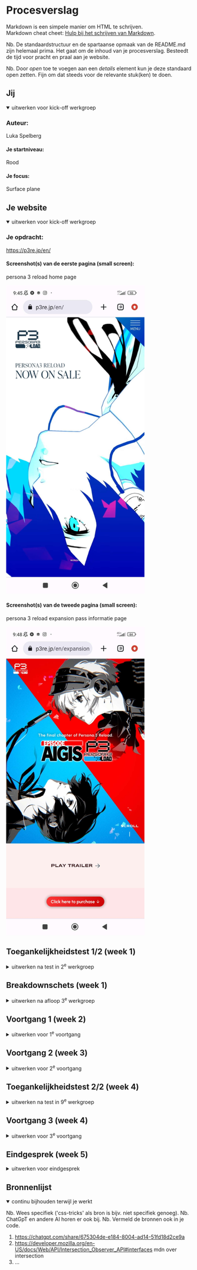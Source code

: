 # Procesverslag
Markdown is een simpele manier om HTML te schrijven.  
Markdown cheat cheet: [Hulp bij het schrijven van Markdown](https://github.com/adam-p/markdown-here/wiki/Markdown-Cheatsheet).

Nb. De standaardstructuur en de spartaanse opmaak van de README.md zijn helemaal prima. Het gaat om de inhoud van je procesverslag. Besteedt de tijd voor pracht en praal aan je website.

Nb. Door *open* toe te voegen aan een *details* element kun je deze standaard open zetten. Fijn om dat steeds voor de relevante stuk(ken) te doen.





## Jij

<details open>
  <summary>uitwerken voor kick-off werkgroep</summary>

  ### Auteur:
  Luka Spelberg

  #### Je startniveau:
  Rood 

  #### Je focus:
  Surface plane
 
</details>





## Je website

<details open>
  <summary>uitwerken voor kick-off werkgroep</summary>

  ### Je opdracht:
  https://p3re.jp/en/

  #### Screenshot(s) van de eerste pagina (small screen): 
  persona 3 reload home page 
  
  <img src="readme-images/screenshotWebsitePagina1.jpg" width="375px" alt="omschrijving van de pagina">

  #### Screenshot(s) van de tweede pagina (small screen):
  persona 3 reload expansion pass informatie page

  <img src="readme-images/screenshotWebsitePagina2.jpg" width="375px" alt="omschrijving van de pagina">
 
</details>



## Toegankelijkheidstest 1/2 (week 1)

<details>
  <summary>uitwerken na test in 2<sup>e</sup> werkgroep</summary>

  ### Bevindingen
  Lijst met je bevindingen die in de test naar voren kwamen:

  Bij de test van de verschillende toegankelijkheden viel me op dat het heel moeilijk is oplossingen ervoor te verzinnen. Bijvoorbeeld bij de spasm machine is het echt heel lastig je hand te gebruiken, maar zou ik ook niet weten wat een website ertegen kan doen. Verder gebruikte ik ook dingen zoals de brillen die je beperkingen geven bij je ogen, en bij deze is het gewoon belangrijk dat je website een goed lettertype gebruikt met constrant met de achtergrond zodat het goed te lezen blijft.

Later bij de screenreader test kwam ik erachter dat mijn website niet goed gebouwd is voor screenreaders. Hij Skipte veel text omdat ze bijvoorbeeld in een svg stonden. Als je de website ook opent krijg je eerst een pop up te zien, maar deze is niet zichtbaar voor de screenreader. Dus als je niet kan zien heb je geen idee hoe je hem kan verwijderen. 

 <img src="readme-images/toegankelijksheidstest1.jpg" width="375px" alt="eerste pagina test">
 <img src="readme-images/toegankelijksheidstest1_2.jpg" width="375px" alt="tweede pagina test">
 <img src="readme-images/toegankelijksheidstest1_3.jpg" width="375px" alt="derde pagina test">
 <img src="readme-images/toegankelijksheidstest1_4.jpg" width="375px" alt="vierde pagina test">
 <img src="readme-images/toegankelijksheidstest1_5.jpg" width="375px" alt="vijfde pagina test">

</details>



## Breakdownschets (week 1)

<details>
  <summary>uitwerken na afloop 3<sup>e</sup> werkgroep</summary>

  ### de hele pagina: 
  <img src="readme-images/breakdownPagina2.png" width="375px" alt="breakdown van de hele pagina">

  ### dynamisch deel (bijv menu): 
  <img src="readme-images/breakdownPagina1.png" width="375px" alt="breakdown van een dynamisch deel">

  ### wellicht nog een dynamisch deel (bijv filter): 
  <img src="readme-images/dummy-plaatje.jpg" width="375px" alt="breakdown van nog een dynamisch deel">

</details>





## Voortgang 1 (week 2)

<details>
  <summary>uitwerken voor 1<sup>e</sup> voortgang</summary>

  ### Stand van zaken
  de html ging wel goed, de css was nog lastig

  ### Agenda voor meeting
  samen met je groepje opstellen

  | Luka           | Rens               | Reuben       | student 4        |
  | ---            | de nav bar         | ---          | ---              |
  | weer inkomen   | zichtig maken      | weer inkomen | en dan ik dat    |
  | in de regels   |                    | in flexbox   | dit wil ik zeker |
  | van html       |                    | ...          | ...              |


  ### Verslag van meeting
  hier na afloop snel de uitkomsten van de meeting vastleggen

  - html structuur veranderen
  - backdrop filter
  - figure article ipv div
  - ...

</details>





## Voortgang 2 (week 3)

<details>
  <summary>uitwerken voor 2<sup>e</sup> voortgang</summary>

  ### Stand van zaken
  css gaat tot nu toe erg goed, moeite met selectoren en positioneren.


  ### Agenda voor meeting
  samen met je groepje opstellen

  | Luka           | Rens               | Reuben       |                  |
  | ---            | ---                | ---          | ---              |
  | moeite met     | hoe krijg ik       | nav bar      | en dan ik dat    |
  | selectoren     | article achter nav | centreren    | dit wil ik zeker |
  | ...            | bar                | ...          | ...              |


  ### Verslag van meeting
  hier na afloop snel de uitkomsten van de meeting vastleggen

  - punt 1
  - punt 2
  - nog een punt
- ...

</details>





## Toegankelijkheidstest 2/2 (week 4)

<details>
  <summary>uitwerken na test in 9<sup>e</sup> werkgroep</summary>

  ### Bevindingen
  Lijst met je bevindingen die in de test naar voren kwamen (geef ook aan wat er verbeterd is):
<img src="readme-images/toegankelijksheidstest2_1.jpg" width="375px" alt="eerste pagina test">
 <img src="readme-images/toegankelijksheidstest2_2.jpg" width="375px" alt="tweede pagina test">
 <img src="readme-images/toegankelijksheidstest2_3.jpg" width="375px" alt="derde pagina test">
 <img src="readme-images/toegankelijksheidstest2_4.jpg" width="375px" alt="vierde pagina test">
 <img src="readme-images/toegankelijksheidstest2_5.jpg" width="375px" alt="vijfde pagina test">
</details>





## Voortgang 3 (week 4)

<details>
  <summary>uitwerken voor 3<sup>e</sup> voortgang</summary>

  ### Stand van zaken
  hier dit ging goed & dit was lastig (neem ook screenshots op van delen van je website en code)


  ### Agenda voor meeting
  samen met je groepje opstellen

  | student 1      | student 2          | student 3    | student 4        |
  | ---            | ---                | ---          | ---              |
  | dit bespreken  | en dit             | en ik dit    | en dan ik dat    |
  | en dat ook nog | dit als er tijd is | nog een punt | dit wil ik zeker |
  | ...            | ...                | ...          | ...              |


  ### Verslag van meeting
  hier na afloop snel de uitkomsten van de meeting vastleggen

  - punt 1
  - punt 2
  - nog een punt
  - ...

</details>





## Eindgesprek (week 5)

<details>
  <summary>uitwerken voor eindgesprek</summary>

  ### Je uitkomst - karakteristiek screenshots:
  <img src="readme-images/dummy-plaatje.jpg" width="375px" alt="uitomst opdracht 1">


  ### Dit ging goed/Heb ik geleerd: 
  Korte omschrijving met plaatjes

  <img src="readme-images/dummy-plaatje.jpg" width="375px" alt="top">


  ### Dit was lastig/Is niet gelukt:
  Korte omschrijving met plaatjes

  <img src="readme-images/dummy-plaatje.jpg" width="375px" alt="bummer">
</details>





## Bronnenlijst

<details open>
  <summary>continu bijhouden terwijl je werkt</summary>

  Nb. Wees specifiek ('css-tricks' als bron is bijv. niet specifiek genoeg). 
  Nb. ChatGpT en andere AI horen er ook bij.
  Nb. Vermeld de bronnen ook in je code.

  1. https://chatgpt.com/share/675304de-e184-8004-ad14-51fd18d2ce9a 
  2. https://developer.mozilla.org/en-US/docs/Web/API/Intersection_Observer_API#interfaces mdn over intersection
  3. ...

</details>